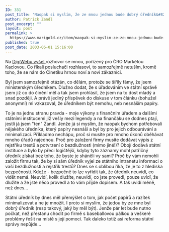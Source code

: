 ```yaml
---
ID: 331
post_title: 'Naopak si myslím, že ze mnou jednou bude dobrý úředník&#8230;'
author: Patrick Zandl
post_excerpt: ""
layout: post
permalink: >
  https://www.marigold.cz/item/naopak-si-myslim-ze-ze-mnou-jednou-bude-dobry-urednik
published: true
post_date: 2003-06-01 15:16:00
---
```

<P>Na <A href="http://digiweb.cz/index.php?p=i00000_d&amp;a[id]=12864730&amp;a[area_id]=10074060" target=_blank>DigiWebu vyšel </A>rozhovor se mnou, pořízený pro ČRO Markétou Kaclovou. Co říkali posluchači rozhlasoví, to samozřejmě netuším, kromě toho, že se nám do Cinetiku hrnou noví a noví zákazníci. </P>
<P>Byl jsem samozřejmě otázán, co dělám, protože se šířily fámy, že jsem ministerským úředníkem. Dlužno dodat, že s úřadováním ve státní správě jsem již co do činění měl a tak jsem prohlásil, že jsem na to dost mladý a snad později. A právě jediný příspěvek do diskuse v tom článku (bohužel anonymní) mi vzkazoval, že úředníkem být nemohu, neb nesnáším papíry. </P>
<P>To je na jednu stranu&#160;pravda - moje výkony s finančním úřadem a dalšími státními institucemi již vešly mezi legendy a na finančáku se dodnes ptají, jestli já jsem "ten" Zandl. Jenže já si myslím, že naopak bychom potřebovali nějakého úředníka, který papíry nesnáší a byl by pro jejich odbourávání a minimalizaci. Příkladmo nechápu, proč si musíte pro mnoho úkonů oběhávat mnoho úřadů najednou. Proč pro založení firmy musíte dodávat výpis z rejstříku trestů a potvrzení o bezdlužnosti (mimo jiné!)? Obojí dodává státní instituce a bylo by přeci logičtější, kdyby tyto záznamy mohl patřičný úředník získat bez toho, že byste je sháněli vy sami? Proč by vám nemohli založit firmu tak, že by si sám úředník vyjel ze státního intranetu informaci o vaší bezdlužnosti a rejstřík trestů? Dnes se s oblibou říká, že je to z hlediska bezpečnosti. Kdeže - bezpečně to lze vyřídit tak, že úředník neuvidí, co vidět nemá. Neuvidí, kolik dlužíte, neuvidí, co jste provedl, pouze uvidí, že dlužíte a že jste něco provedl a to vám přijde dopisem. A tak uvidí méně, než dnes...</P>
<P>Státní úředník by dnes měl přemýšlet o tom, jak počet papírů a razítek minimalizovat a ne je množit. I proto si myslím, že jedou by ze mne byl dobrý úředník (resp takový, jaký by měl být). Jenže pár let bude nutno počkat, než přestanu chodit po firmě s baseballovou pálkou a veškeré problémy řešit na místě s její pomocí. Tak daleko totiž asi reforma státní správy nepůjde...</P>